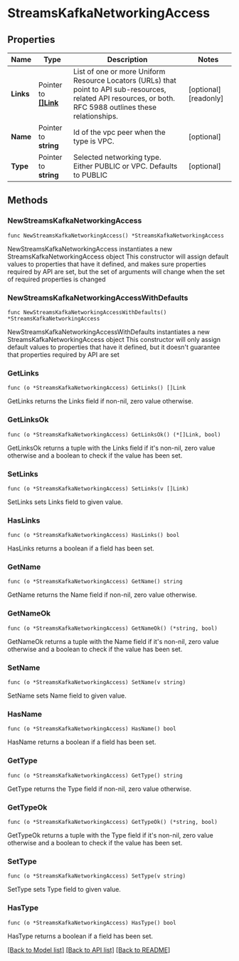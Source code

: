 # StreamsKafkaNetworkingAccess

## Properties

Name | Type | Description | Notes
------------ | ------------- | ------------- | -------------
**Links** | Pointer to [**[]Link**](Link.md) | List of one or more Uniform Resource Locators (URLs) that point to API sub-resources, related API resources, or both. RFC 5988 outlines these relationships. | [optional] [readonly] 
**Name** | Pointer to **string** | Id of the vpc peer when the type is VPC. | [optional] 
**Type** | Pointer to **string** | Selected networking type. Either PUBLIC or VPC. Defaults to PUBLIC | [optional] 

## Methods

### NewStreamsKafkaNetworkingAccess

`func NewStreamsKafkaNetworkingAccess() *StreamsKafkaNetworkingAccess`

NewStreamsKafkaNetworkingAccess instantiates a new StreamsKafkaNetworkingAccess object
This constructor will assign default values to properties that have it defined,
and makes sure properties required by API are set, but the set of arguments
will change when the set of required properties is changed

### NewStreamsKafkaNetworkingAccessWithDefaults

`func NewStreamsKafkaNetworkingAccessWithDefaults() *StreamsKafkaNetworkingAccess`

NewStreamsKafkaNetworkingAccessWithDefaults instantiates a new StreamsKafkaNetworkingAccess object
This constructor will only assign default values to properties that have it defined,
but it doesn't guarantee that properties required by API are set

### GetLinks

`func (o *StreamsKafkaNetworkingAccess) GetLinks() []Link`

GetLinks returns the Links field if non-nil, zero value otherwise.

### GetLinksOk

`func (o *StreamsKafkaNetworkingAccess) GetLinksOk() (*[]Link, bool)`

GetLinksOk returns a tuple with the Links field if it's non-nil, zero value otherwise
and a boolean to check if the value has been set.

### SetLinks

`func (o *StreamsKafkaNetworkingAccess) SetLinks(v []Link)`

SetLinks sets Links field to given value.

### HasLinks

`func (o *StreamsKafkaNetworkingAccess) HasLinks() bool`

HasLinks returns a boolean if a field has been set.
### GetName

`func (o *StreamsKafkaNetworkingAccess) GetName() string`

GetName returns the Name field if non-nil, zero value otherwise.

### GetNameOk

`func (o *StreamsKafkaNetworkingAccess) GetNameOk() (*string, bool)`

GetNameOk returns a tuple with the Name field if it's non-nil, zero value otherwise
and a boolean to check if the value has been set.

### SetName

`func (o *StreamsKafkaNetworkingAccess) SetName(v string)`

SetName sets Name field to given value.

### HasName

`func (o *StreamsKafkaNetworkingAccess) HasName() bool`

HasName returns a boolean if a field has been set.
### GetType

`func (o *StreamsKafkaNetworkingAccess) GetType() string`

GetType returns the Type field if non-nil, zero value otherwise.

### GetTypeOk

`func (o *StreamsKafkaNetworkingAccess) GetTypeOk() (*string, bool)`

GetTypeOk returns a tuple with the Type field if it's non-nil, zero value otherwise
and a boolean to check if the value has been set.

### SetType

`func (o *StreamsKafkaNetworkingAccess) SetType(v string)`

SetType sets Type field to given value.

### HasType

`func (o *StreamsKafkaNetworkingAccess) HasType() bool`

HasType returns a boolean if a field has been set.

[[Back to Model list]](../README.md#documentation-for-models) [[Back to API list]](../README.md#documentation-for-api-endpoints) [[Back to README]](../README.md)



